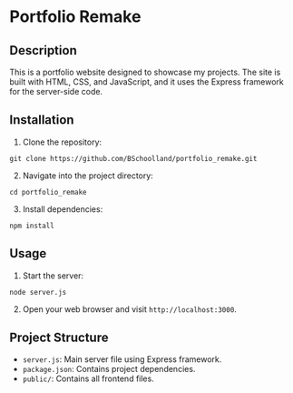 # Portfolio Remake

## Description
This is a portfolio website designed to showcase my projects. The site is built with HTML, CSS, and JavaScript, and it uses the Express framework for the server-side code.

## Installation
1. Clone the repository:
```
git clone https://github.com/BSchoolland/portfolio_remake.git
```
2. Navigate into the project directory:
```
cd portfolio_remake
```
3. Install dependencies:
```
npm install
```

## Usage
1. Start the server:
```
node server.js
```
2. Open your web browser and visit `http://localhost:3000`.

## Project Structure
- `server.js`: Main server file using Express framework.
- `package.json`: Contains project dependencies.
- `public/`: Contains all frontend files.
